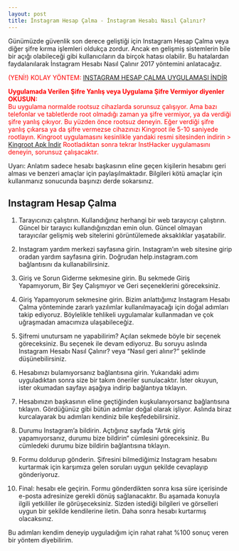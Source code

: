 ```yaml
---
layout: post
title: İnstagram Hesap Çalma - İnstagram Hesabı Nasıl Çalınır?
---
```


Günümüzde güvenlik son derece geliştiği için Instagram Hesap Çalma veya diğer şifre kırma işlemleri oldukça zordur. Ancak en gelişmiş sistemlerin bile bir açığı olabileceği gibi kullanıcıların da birçok hatası olabilir. Bu hatalardan faydalanılarak İnstagram Hesabı Nasıl Çalınır 2017 yöntemini anlatacağız.

<span style="color:red;">(YENİ!) KOLAY YÖNTEM:</span> <a href="https://play.google.com/store/apps/details?id=instahacker.hesapcalma.sifrekirici">INSTAGRAM HESAP ÇALMA UYGULAMASI İNDİR</a>

<span style="color:red;"><strong>Uygulamada Verilen Şifre Yanlış veya Uygulama Şifre Vermiyor diyenler OKUSUN:</strong><br>
Bu uygulama normalde rootsuz cihazlarda sorunsuz çalışıyor. Ama bazı telefonlar ve tabletlerde root olmadığı zaman ya şifre vermiyor, ya da verdiği şifre yanlış çıkıyor. Bu yüzden önce rootsuz deneyin. Eğer verdiği şifre yanlış çıkarsa ya da şifre vermezse cihazınızı Kingroot ile 5-10 saniyede rootlayın. Kingroot uygulamasını kesinlikle yandaki resmi sitesinden indirin > <a target="_blank" href="http://www.kingrootindir.com">Kingroot Apk İndir</a> Rootladıktan sonra tekrar InstHacker uygulamasını deneyin, sorunsuz çalışacaktır.</span>


Uyarı: Anlatım sadece hesabı başkasının eline geçen kişilerin hesabını geri alması ve benzeri amaçlar için paylaşılmaktadır. Bilgileri kötü amaçlar için kullanmanız sonucunda başınızı derde sokarsınız.
<script async src="//pagead2.googlesyndication.com/pagead/js/adsbygoogle.js"></script>
<!-- direkbaglanma-baglanti -->
<ins class="adsbygoogle"
     style="display:block"
     data-ad-client="ca-pub-2943359289617623"
     data-ad-slot="4009067780"
     data-ad-format="link"></ins>
<script>
(adsbygoogle = window.adsbygoogle || []).push({});
</script>
<h2>Instagram Hesap Çalma</h2>



1. Tarayıcınızı çalıştırın. Kullandığınız herhangi bir web tarayıcıyı çalıştırın. Güncel bir tarayıcı kullandığınızdan emin olun. Güncel olmayan tarayıcılar gelişmiş web sitelerini görüntülemede aksaklıklar yaşatabilir.

<script async src="//pagead2.googlesyndication.com/pagead/js/adsbygoogle.js"></script>
<!-- direkbaglanma-normal -->
<ins class="adsbygoogle"
     style="display:block"
     data-ad-client="ca-pub-2943359289617623"
     data-ad-slot="3027336215"
     data-ad-format="auto"></ins>
<script>
(adsbygoogle = window.adsbygoogle || []).push({});
</script>

2. Instagram yardım merkezi sayfasına girin. Instagram’ın web sitesine girip oradan yardım sayfasına girin. Doğrudan help.instagram.com bağlantısını da kullanabilirsiniz.



3. Giriş ve Sorun Giderme sekmesine girin. Bu sekmede Giriş Yapamıyorum, Bir Şey Çalışmıyor ve Geri seçeneklerini göreceksiniz.

<script async src="//pagead2.googlesyndication.com/pagead/js/adsbygoogle.js"></script>
<!-- direkbaglanma-baglanti -->
<ins class="adsbygoogle"
     style="display:block"
     data-ad-client="ca-pub-2943359289617623"
     data-ad-slot="4009067780"
     data-ad-format="link"></ins>
<script>
(adsbygoogle = window.adsbygoogle || []).push({});
</script>

4. Giriş Yapamıyorum sekmesine girin. Bizim anlattığımız Instagram Hesabı Çalma yönteminde zararlı yazılımlar kullanılmayacağı için doğal adımları takip ediyoruz. Böylelikle tehlikeli uygulamalar kullanmadan ve çok uğraşmadan amacımıza ulaşabileceğiz.



5. Şifremi unutursam ne yapabilirim? Açılan sekmede böyle bir seçenek göreceksiniz. Bu seçenek ile devam ediyoruz. Bu soruyu aslında Instagram Hesabı Nasıl Çalınır? veya “Nasıl geri alınır?” şeklinde düşünebilirsiniz.



6. Hesabınızı bulamıyorsanız bağlantısına girin. Yukarıdaki adımı uyguladıktan sonra size bir takım öneriler sunulacaktır. İster okuyun, ister okumadan sayfayı aşağıya indirip bağlantıya tıklayın.

<script async src="//pagead2.googlesyndication.com/pagead/js/adsbygoogle.js"></script>
<!-- direkbaglanma-normal -->
<ins class="adsbygoogle"
     style="display:block"
     data-ad-client="ca-pub-2943359289617623"
     data-ad-slot="3027336215"
     data-ad-format="auto"></ins>
<script>
(adsbygoogle = window.adsbygoogle || []).push({});
</script>

7. Hesabınızın başkasının eline geçtiğinden kuşkulanıyorsanız bağlantısına tıklayın. Gördüğünüz gibi bütün adımlar doğal olarak işliyor. Aslında biraz kurcalayarak bu adımları kendiniz bile keşfedebilirsiniz.



8. Durumu Instagram’a bildirin. Açtığınız sayfada “Artık giriş yapamıyorsanız, durumu bize bildirin“ cümlesini göreceksiniz. Bu cümledeki durumu bize bildirin bağlantısına tıklayın.



9. Formu doldurup gönderin. Şifresini bilmediğimiz Instagram hesabını kurtarmak için karşımıza gelen soruları uygun şekilde cevaplayıp gönderiyoruz.

<script async src="//pagead2.googlesyndication.com/pagead/js/adsbygoogle.js"></script>
<ins class="adsbygoogle"
     style="display:block; text-align:center;"
     data-ad-layout="in-article"
     data-ad-format="fluid"
     data-ad-client="ca-pub-2943359289617623"
     data-ad-slot="4060861062"></ins>
<script>
     (adsbygoogle = window.adsbygoogle || []).push({});
</script>

10. Final: hesabı ele geçirin. Formu gönderdikten sonra kısa süre içerisinde e-posta adresinize gerekli dönüş sağlanacaktır. Bu aşamada konuyla ilgili yetkililer ile görüşeceksiniz. Sizden istediği bilgileri ve görselleri uygun bir şekilde kendilerine iletin. Daha sonra hesabı kurtarmış olacaksınız.

Bu adımları kendim deneyip uyguladığım için rahat rahat %100 sonuç veren bir yöntem diyebilirim.
<script async src="//pagead2.googlesyndication.com/pagead/js/adsbygoogle.js"></script>
<!-- direkbaglanma-baglanti -->
<ins class="adsbygoogle"
     style="display:block"
     data-ad-client="ca-pub-2943359289617623"
     data-ad-slot="4009067780"
     data-ad-format="link"></ins>
<script>
(adsbygoogle = window.adsbygoogle || []).push({});
</script>

